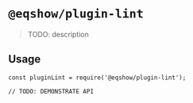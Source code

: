 # `@eqshow/plugin-lint`

> TODO: description

## Usage

```
const pluginLint = require('@eqshow/plugin-lint');

// TODO: DEMONSTRATE API
```
